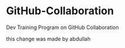 # GitHub-Collaboration
Dev Training Program on GitHub Collaboration


this change was made by abdullah

